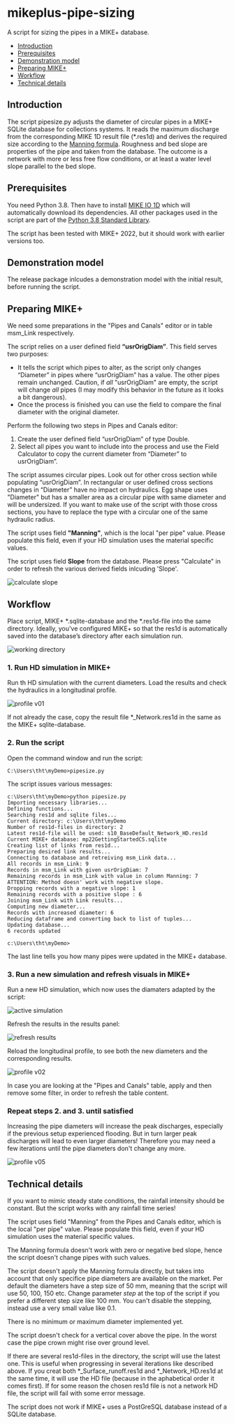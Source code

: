 # mikeplus-pipe-sizing

A script for sizing the pipes in a MIKE+ database.

  - [Introduction](#introduction)
  - [Prerequisites](#prerequisites)
  - [Demonstration model](#demonstration-model)
  - [Preparing MIKE+](#preparing-mike)
  - [Workflow](#workflow)
  - [Technical details](#technical-details)


## Introduction

The script pipesize.py adjusts the diameter of circular pipes in a MIKE+ SQLite database for collections systems. It reads the maximum discharge from the corresponding MIKE 1D result file (\*.res1d) and derives the required size according to the [Manning formula]( https://en.wikipedia.org/wiki/Manning_formula). Roughness and bed slope are properties of the pipe and taken from the database. The outcome is a network with more or less free flow conditions, or at least a water level slope parallel to the bed slope.

## Prerequisites

You need Python 3.8. Then have to install [MIKE IO 1D](https://github.com/DHI/mikeio1d) which will automatically download its dependencies. All other packages used in the script are part of the [Python 3.8 Standard Library](https://docs.python.org/3.8/library/).

The script has been tested with MIKE+ 2022, but it should work with earlier versions too.

## Demonstration model

The release package inlcudes a demonstration model with the initial result, before running the script.

## Preparing MIKE+

We need some preparations in the "Pipes and Canals" editor or in table msm_Link respectively.

The script relies on a user defined field **“usrOrigDiam”**.  This field serves two purposes:

  - It tells the script which pipes to alter, as the script only changes “Diameter” in pipes where “usrOrigDiam” has a value. The other pipes remain unchanged. Caution, if *all* "usrOrigDiam" are empty, the script will change *all* pipes (I may modify this behavior in the future as it looks a bit dangerous).
  - Once the process is finished you can use the field to compare the final diameter with the original diameter.

Perform the following two steps in Pipes and Canals editor:

1. Create the user defined field “usrOrigDiam” of type Double.
2. Select all pipes you want to include into the process and use the Field Calculator to copy the current diameter from “Diameter” to usrOrigDiam”.

The script assumes circular pipes. Look out for other cross section while populating “usrOrigDiam”. In rectangular or user defined cross sections changes in “Diameter” have no impact on hydraulics. Egg shape uses "Diameter" but has a smaller area as a circular pipe with same diameter and will be undersized. If you want to make use of the script with those cross sections, you have to replace the type with a circular one of the same hydraulic radius.

The script uses field **"Manning"**, which is the local "per pipe" value. Please populate this field, even if your HD simulation uses the material specific values.

The script uses field **Slope** from the database. Please press "Calculate" in order to refresh the various derived fields inlcuding 'Slope'. 


![calculate slope](./images/dimensionierung_calculate-slope.png)

## Workflow

Place script, MIKE+ \*.sqlite-database and the \*.res1d-file into the same directory. Ideally, you’ve configured MIKE+ so that the res1d is automatically saved into the database’s directory after each simulation run.

![working directory](./images/dimensionierung_verzeichnis2.png)

### 1. Run HD simulation in MIKE+

Run th HD simulation with the current diameters. Load the results and check the hydraulics in a longitudinal profile.

![profile v01](./images/dimensionierung_profil-v01.png)

If not already the case, copy the result file \*\_Network.res1d in the same as the MIKE+ sqlite-database.

### 2. Run the script

Open the command window and run the script:

```
C:\Users\tht\myDemo>pipesize.py
```
The script issues various messages:

```
c:\Users\tht\myDemo>python pipesize.py
Importing necessary libraries...
Defining functions...
Searching res1d and sqlite files...
Current directory: c:\Users\tht\myDemo
Number of res1d-files in directory: 2
Latest res1d-file will be used: s10_BaseDefault_Network_HD.res1d
Current MIKE+ database: mp22GettingStartedCS.sqlite
Creating list of links from res1d...
Preparing desired link results...
Connecting to database and retreiving msm_Link data...
All records in msm_Link: 9
Records in msm_Link with given usrOrigDiam: 7
Remaining records in msm_Link with value in column Manning: 7
ATTENTION: Method doesn' work with negative slope.
Dropping records with a negative slope: 1
Remaining records with a positive slope : 6
Joining msm_Link with Link results...
Computing new diameter...
Records with increased diameter: 6
Reducing dataframe and converting back to list of tuples...
Updating database...
6 records updated

c:\Users\tht\myDemo>
```

The last line tells you how many pipes were updated in the MIKE+ database. 



### 3. Run a new simulation and refresh visuals in MIKE+

Run a new HD simulation, which now uses the diamaters adapted by the script:

![active simulation](./images/dimensionierung_active-simulation.png)

Refresh the results in the results panel:

![refresh results](./images/dimensionierung_results-refresh.png)

Reload the longitudinal profile, to see both the new diameters and the corresponding results.

![profile v02](./images/dimensionierung_profil-v02.png)

In case you are looking at the "Pipes and Canals" table, apply and then remove some filter, in order to refresh the table content.

### Repeat steps 2. and 3. until satisfied

Increasing the pipe diameters will increase the peak discharges, especially if the previous setup experienced flooding. But in turn larger peak discharges will lead to even larger diameters! Therefore you may need a few iterations until the pipe diameters don't change any more.

![profile v05](./images/dimensionierung_profil-v05.png)

## Technical details

If you want to mimic steady state conditions, the rainfall intensity should be constant. But the script works with any rainfall time series! 

The script uses field "Manning" from the Pipes and Canals editor, which is the local "per pipe" value. Please populate this field, even if your HD simulation uses the material specific values.

The Manning formula doesn't work with zero or negative bed slope, hence the script doesn't change pipes with such values.

The script doesn't apply the Manning formula directly, but takes into account that only specifice pipe diameters are available on the market. Per default the diameters have a step size of 50 mm, meaning that the script will use 50, 100, 150 etc. Change parameter *step* at the top of the script if you prefer a different step size like 100 mm. You can't disable the stepping, instead use a very small value like 0.1.

There is no minimum or maximum diameter implemented yet.

The script doesn't check for a vertical cover above the pipe. In the worst case the pipe crown might rise over ground level.

If there are several res1d-files in the directory, the script will use the latest one. This is useful when progressing in several iterations like described above. If you creat both \*\_Surface_runoff.res1d and \*\_Network_HD.res1d at the same time, it will use the HD file (because in the aphabetical order it comes first). If for some reason the chosen res1d file is not a network HD file, the script will fail with some error message.

The script does not work if MIKE+ uses a PostGreSQL database instead of a SQLite database.




